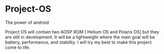 # Project-OS

The power of android

Project OS will contain two AOSP ROM [ Helium OS and Polaris OS] but they are still in development. It will be a lightweight where the main goal will be battery, performance, and stability. I will try my best to make this project come to life.
